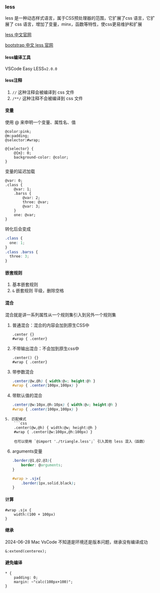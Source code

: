### less

less 是一种动态样式语言，属于CSS预处理器的范围，它扩展了css 语言，它扩展了 css 语言，增加了变量，minx，函数等特性，使css更易维护和扩展

[less 中文官网](https://lesscss.cn/)

[bootstrap 中文 less 官网](https://www.bootcss.com/p/lesscss/)


#### less编译工具

VSCode Easy LESS`v2.0.0`

#### less注释

1. `//` 这种注释会被编译到 css 文件
2. `/**/` 这种注释不会被编译到 css 文件

#### 变量

使用 @ 来申明一个变量、属性名、值

```less
@color:pink;
@m:padding;
@selector:#wrap;

@{selector} {
	@{m}: 0;
	background-color: @color;
}
```

变量的延迟加载

```less
@var: 0;
.class {
    @var: 1;
    .barss {
        @var: 2;
        three: @var;
        @var: 3;
    }
    one: @var;
}
```

转化后会变成

```css
.class {
  one: 1;
}
.class .barss {
  three: 3;
}
```

#### 嵌套规则

1. 基本嵌套规则
2.  `&` 嵌套规则 平级，删除空格


#### 混合

混合就是讲一系列属性从一个规则集引入到另外一个规则集

1. 普通混合：混合的内容会加到原生CSS中
	```less
	.center {}
	#wrap { .center}
	```
2. 不带输出混合：不会加到原生css中
	```less
	.center() {}
	#wrap { .center}
	```
3. 带参数混合
	```css
	.center(@w,@h) { width:@w; height:@h }
	#wrap { .center(100px,100px) }
	```
4. 带默认值的混合
	```css
	.center(@w:10px,@h:10px) { width:@w; height:@h }
	#wrap { .center(100px,100px) }
```
5. 匹配模式
	```css
	.center(@w,@h) { width:@w; height:@h }
	#wrap { .center(@w:100px,@h:100px) }
```
		也可以使用 `@import './triangle.less';` 引入其他 less 混入（函数）
6. arguments变量
	```css
	.border(@1,@2,@3){
	    border: @arguments;
	}
	
	#wrap > .sjx{
	    .border(1px,solid,black);
	}
	```


#### 计算

```less
#wrap .sjx {
    width:(100 + 100px)
}
```

#### 继承

2024-06-28 Mac VsCode 不知道是环境还是版本问题，继承没有编译成功

```less
&:extend(centerex);
```

#### 避免编译

```less
* {
    padding: 0;
    margin: ~"calc(100px+100)";
}
```
